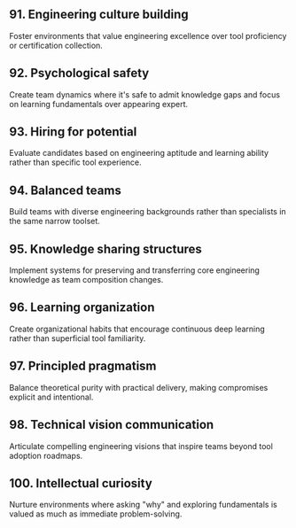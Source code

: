 ## 91. Engineering culture building
Foster environments that value engineering excellence over tool proficiency or certification collection.

## 92. Psychological safety
Create team dynamics where it's safe to admit knowledge gaps and focus on learning fundamentals over appearing expert.

## 93. Hiring for potential
Evaluate candidates based on engineering aptitude and learning ability rather than specific tool experience.

## 94. Balanced teams
Build teams with diverse engineering backgrounds rather than specialists in the same narrow toolset.

## 95. Knowledge sharing structures
Implement systems for preserving and transferring core engineering knowledge as team composition changes.

## 96. Learning organization
Create organizational habits that encourage continuous deep learning rather than superficial tool familiarity.

## 97. Principled pragmatism
Balance theoretical purity with practical delivery, making compromises explicit and intentional.

## 98. Technical vision communication 
Articulate compelling engineering visions that inspire teams beyond tool adoption roadmaps.

## 100. Intellectual curiosity
Nurture environments where asking "why" and exploring fundamentals is valued as much as immediate problem-solving.
